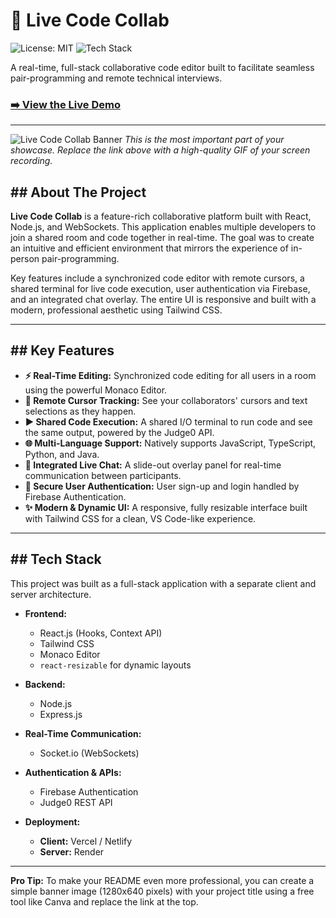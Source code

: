 # 🚀 Live Code Collab

![License: MIT](https://img.shields.io/badge/License-MIT-blue.svg) ![Tech Stack](https://img.shields.io/badge/Stack-MERN+Socket.io-green)

A real-time, full-stack collaborative code editor built to facilitate seamless pair-programming and remote technical interviews.

### [➡️ View the Live Demo]([YOUR_LIVE_DEMO_LINK_HERE])

---

![Live Code Collab Banner](link_to_your_banner_or_demo.gif)
*This is the most important part of your showcase. Replace the link above with a high-quality GIF of your screen recording.*

## ## About The Project

**Live Code Collab** is a feature-rich collaborative platform built with React, Node.js, and WebSockets. This application enables multiple developers to join a shared room and code together in real-time. The goal was to create an intuitive and efficient environment that mirrors the experience of in-person pair-programming.

Key features include a synchronized code editor with remote cursors, a shared terminal for live code execution, user authentication via Firebase, and an integrated chat overlay. The entire UI is responsive and built with a modern, professional aesthetic using Tailwind CSS.

---

## ## Key Features

* **⚡ Real-Time Editing:** Synchronized code editing for all users in a room using the powerful Monaco Editor.
* **👀 Remote Cursor Tracking:** See your collaborators' cursors and text selections as they happen.
* **▶️ Shared Code Execution:** A shared I/O terminal to run code and see the same output, powered by the Judge0 API.
* **🌐 Multi-Language Support:** Natively supports JavaScript, TypeScript, Python, and Java.
* **💬 Integrated Live Chat:** A slide-out overlay panel for real-time communication between participants.
* **🔐 Secure User Authentication:** User sign-up and login handled by Firebase Authentication.
* **✨ Modern & Dynamic UI:** A responsive, fully resizable interface built with Tailwind CSS for a clean, VS Code-like experience.

---

## ## Tech Stack

This project was built as a full-stack application with a separate client and server architecture.

* **Frontend:**
    * React.js (Hooks, Context API)
    * Tailwind CSS
    * Monaco Editor
    * `react-resizable` for dynamic layouts

* **Backend:**
    * Node.js
    * Express.js

* **Real-Time Communication:**
    * Socket.io (WebSockets)

* **Authentication & APIs:**
    * Firebase Authentication
    * Judge0 REST API

* **Deployment:**
    * **Client:** Vercel / Netlify
    * **Server:** Render

---
**Pro Tip:** To make your README even more professional, you can create a simple banner image (1280x640 pixels) with your project title using a free tool like Canva and replace the link at the top.
